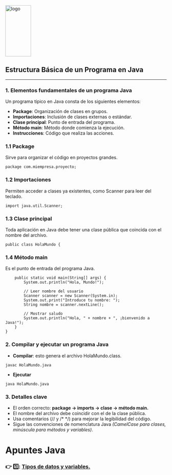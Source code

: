 <image src="https://upload.wikimedia.org/wikipedia/en/thumb/3/30/Java_programming_language_logo.svg/1200px-Java_programming_language_logo.svg.png" alt="logo" width="80" height="160">

## Estructura Básica de un Programa en Java
---
### 1. Elementos fundamentales de un programa Java

Un programa típico en Java consta de los siguientes elementos:
- **Package**: Organización de clases en grupos.
- **Importaciones**: Inclusión de clases externas o estándar.
- **Clase principal**: Punto de entrada del programa.
- **Método main**: Método donde comienza la ejecución.
- **Instrucciones**: Código que realiza las acciones.

### 1.1 Package
Sirve para organizar el código en proyectos grandes.
```
package com.miempresa.proyecto;
```
### 1.2 Importaciones
Permiten acceder a clases ya existentes, como Scanner para leer del teclado.
```
import java.util.Scanner;
```
### 1.3 Clase principal
Toda aplicación en Java debe tener una clase pública que coincida con el nombre del archivo.
```
public class HolaMundo {
```
### 1.4 Método main
Es el punto de entrada del programa Java.
```
    public static void main(String[] args) {
        System.out.println("Hola, Mundo!");

        // Leer nombre del usuario
        Scanner scanner = new Scanner(System.in);
        System.out.print("Introduce tu nombre: ");
        String nombre = scanner.nextLine();

        // Mostrar saludo
        System.out.println("Hola, " + nombre + ", ¡bienvenido a Java!");
    }
}
```
### 2. Compilar y ejecutar un programa Java
- **Compilar**: esto genera el archivo HolaMundo.class.
```
javac HolaMundo.java
```
- **Ejecutar**
```
java HolaMundo.java
```
### 3. Detalles clave
- El orden correcto: **package → imports → clase → método main.**
- El nombre del archivo debe coincidir con el de la clase pública.
- Usa comentarios (// y /* */) para mejorar la legibilidad del código.
- Sigue las convenciones de nomenclatura Java *(CamelCase para clases, minúscula para métodos y variables)*.

# Apuntes Java
### :point_right:	1️⃣:	[Tipos de datos y variables.](https://github.com/aruipal/Java/blob/main/Tipos%20de%20datos%20y%20variables.md)
